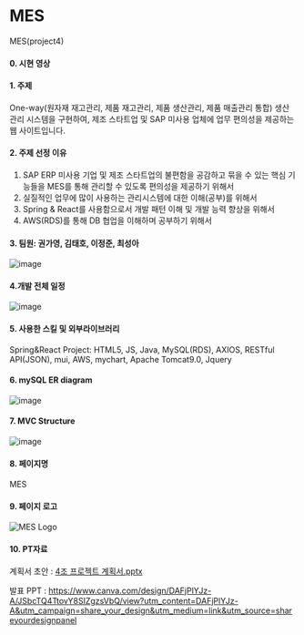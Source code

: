 # MES
MES(project4)

#### 0. 시현 영상 


#### 1. 주제
One-way(원자재 재고관리, 제품 재고관리, 제품 생산관리, 제품 매출관리 통합) 생산관리 시스템을 구현하여, 제조 스타트업 및 SAP 미사용 업체에 업무 편의성을 제공하는 웹 사이트입니다.


#### 2. 주제 선정 이유
1) SAP ERP 미사용 기업 및 제조 스타트업의 불편함을 공감하고 묶을 수 있는 핵심 기능들을 MES를 통해 관리할 수 있도록 편의성을 제공하기 위해서
2) 실질적인 업무에 많이 사용하는 관리시스템에 대한 이해(공부)를 위해서
3) Spring & React를 사용함으로서 개발 패턴 이해 및 개발 능력 향상을 위해서 
4) AWS(RDS)를 통해 DB 협업을 이해하며 공부하기 위해서

#### 3. 팀원: 권가영, 김태호, 이정준, 최성아
![image](https://github.com/amares9100/MES/assets/120459763/52f0c641-5d9b-47a5-a69a-ed38a7e95ec3)

#### 4.개발 전체 일정
![image](https://github.com/amares9100/MES/assets/120459763/875c51c0-2491-49b6-9266-227ed6bc7a66)



#### 5. 사용한 스킬 및 외부라이브러리
Spring&React Project: HTML5, JS, Java, MySQL(RDS), AXIOS, RESTful API(JSON), mui, AWS, mychart, Apache Tomcat9.0, Jquery


#### 6. mySQL ER diagram
![image](https://github.com/amares9100/MES/assets/120459763/206e90bb-1073-482c-b931-2a3f93f34568)

#### 7. MVC Structure
![image](https://github.com/amares9100/MES/assets/120459763/7266a243-e8e2-4e85-8642-bebb64751053)

#### 8. 페이지명
MES 

#### 9. 페이지 로고
![MES Logo](https://user-images.githubusercontent.com/121651318/235453331-cf5d71b8-9d41-4f55-b681-b11d002c8539.png)


#### 10. PT자료

계획서 초안 : [4조 프로젝트 계획서.pptx](https://github.com/Ga0Kwon/MES/files/11364476/4.pptx)

발표 PPT : https://www.canva.com/design/DAFjPlYJz-A/JSbcTQ4TtovY8SIZgzsVbQ/view?utm_content=DAFjPlYJz-A&utm_campaign=share_your_design&utm_medium=link&utm_source=shareyourdesignpanel
